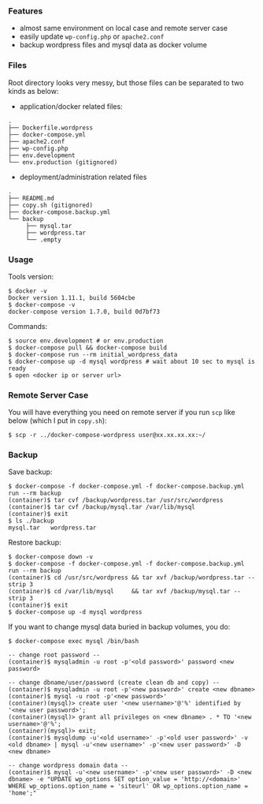 ### Features

- almost same environment on local case and remote server case
- easily update `wp-config.php` or `apache2.conf`
- backup wordpress files and mysql data as docker volume

### Files

Root directory looks very messy, but those files can be separated to two kinds as below:

- application/docker related files:

```
.
├── Dockerfile.wordpress
├── docker-compose.yml
├── apache2.conf
├── wp-config.php
├── env.development
└── env.production (gitignored)
```

- deployment/administration related files

```
.
├── README.md
├── copy.sh (gitignored)
├── docker-compose.backup.yml
└── backup
     ├── mysql.tar
     ├── wordpress.tar
     └── .empty
```

### Usage

Tools version:

```
$ docker -v
Docker version 1.11.1, build 5604cbe
$ docker-compose -v
docker-compose version 1.7.0, build 0d7bf73
```

Commands:

```
$ source env.development # or env.production
$ docker-compose pull && docker-compose build
$ docker-compose run --rm initial_wordpress_data
$ docker-compose up -d mysql wordpress # wait about 10 sec to mysql is ready
$ open <docker ip or server url>
```

### Remote Server Case

You will have everything you need on remote server if you run `scp` like below (which I put in `copy.sh`):

```
$ scp -r ../docker-compose-wordpress user@xx.xx.xx.xx:~/
```

### Backup

Save backup:

```
$ docker-compose -f docker-compose.yml -f docker-compose.backup.yml run --rm backup
(container)$ tar cvf /backup/wordpress.tar /usr/src/wordpress
(container)$ tar cvf /backup/mysql.tar /var/lib/mysql
(container)$ exit
$ ls ./backup
mysql.tar	wordpress.tar
```

Restore backup:

```
$ docker-compose down -v
$ docker-compose -f docker-compose.yml -f docker-compose.backup.yml run --rm backup
(container)$ cd /usr/src/wordpress && tar xvf /backup/wordpress.tar --strip 3
(container)$ cd /var/lib/mysql     && tar xvf /backup/mysql.tar --strip 3
(container)$ exit
$ docker-compose up -d mysql wordpress
```

If you want to change mysql data buried in backup volumes, you do:

```
$ docker-compose exec mysql /bin/bash

-- change root password --
(container)$ mysqladmin -u root -p'<old password>' password <new password>

-- change dbname/user/password (create clean db and copy) --
(container)$ mysqladmin -u root -p'<new password>' create <new dbname>
(container)$ mysql -u root -p'<new password>'
(container)(mysql)> create user '<new username>'@'%' identified by '<new user password>';
(container)(mysql)> grant all privileges on <new dbname> . * TO '<new username>'@'%';
(container)(mysql)> exit;
(container)$ mysqldump -u'<old username>' -p'<old user password>' -v <old dbname> | mysql -u'<new username>' -p'<new user password>' -D <new dbname>

-- change wordpress domain data --
(container)$ mysql -u'<new username>' -p'<new user password>' -D <new dbname> -e "UPDATE wp_options SET option_value = 'http://<domain>' WHERE wp_options.option_name = 'siteurl' OR wp_options.option_name = 'home';"
```

